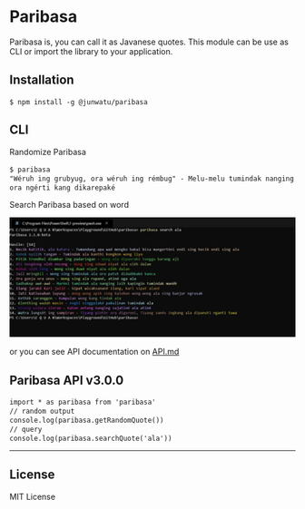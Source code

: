 # Paribasa

Paribasa is, you can call it as Javanese quotes. This module can be use as CLI or import the library to your application.

## Installation

```
$ npm install -g @junwatu/paribasa
```

## CLI

Randomize Paribasa

```
$ paribasa
"Wéruh ing grubyug, ora wéruh ing rémbug" - Melu-melu tumindak nanging ora ngérti kang dikarepaké

```

Search Paribasa based on word

![nggoleki-paribasa.jpg](nggoleki-paribasa.jpg)

or you can see API documentation on [API.md](API.md)

## Paribasa API v3.0.0

```
import * as paribasa from 'paribasa'
// random output
console.log(paribasa.getRandomQuote())
// query
console.log(paribasa.searchQuote('ala'))

```

---

## License 

MIT License

